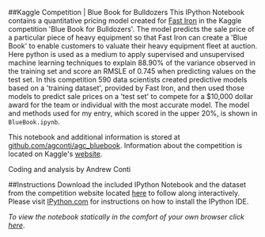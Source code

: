 ##Kaggle Competition | Blue Book for Bulldozers
This IPython Notebook contains a quantitative pricing model created for [Fast Iron](http://www.fastiron.com/) in the Kaggle competition 'Blue Book for Bulldozers'. The model predicts the sale price of a particular piece of heavy equipment so that Fast Iron can create a 'Blue Book' to enable customers to valuate their heavy equipment fleet at auction.  Here python is used as a medium to apply supervised and unsupervised machine learning techniques to explain 88.90% of the variance observed in the training set and score an RMSLE of 0.745 when predicting values on the test set. In this competition 590 data scientists created predictive models based on a 'training dataset', provided by Fast Iron, and then used those models to predict sale prices on a 'test set' to compete for a $10,000 dollar award for the team or individual with the most accurate model. The model and methods used for my entry, which scored in the upper 20%, is shown in `BlueBook.ipynb`.

This notebook and additional information is stored at [github.com/agconti/agc_bluebook](https://github.com/agconti/AGC_BlueBook). Information about the competition is located on Kaggle's [website](http://www.kaggle.com/c/bluebook-for-bulldozers).

Coding and analysis by Andrew Conti


##Instructions
Download the included IPython Notebook and the dataset from the competition website located [here](http://www.kaggle.com/c/bluebook-for-bulldozers/data) to follow along interactively. Please visit [IPython.com](http://ipython.org/install.html) for instructions on how to install the IPython IDE.

_To view the notebook statically in the comfort of your own browser click [here](http://nbviewer.ipython.org/urls/raw.github.com/agconti/AGC_BlueBook/master/BlueBook.ipynb#)_.
